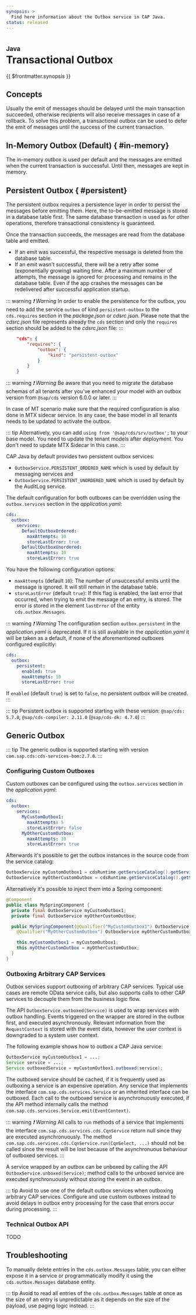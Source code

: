 ```yaml
---
synopsis: >
  Find here information about the Outbox service in CAP Java.
status: released
---
```


# Transactional Outbox
<style scoped>
  h1:before {
    content: "Java"; display: block; font-size: 60%; margin: 0 0 .2em;
  }
</style>

{{ $frontmatter.synopsis }}


<!-- #### Content -->
<!--- % include _chapters toc="2,3" %} -->

<!--- Migrated: @external/java/355-Outbox/01-service.md -> @external/java/outbox/service.md -->
## Concepts

Usually the emit of messages should be delayed until the main transaction succeeded, otherwise recipients will also receive messages in case of a rollback.
To solve this problem, a transactional outbox can be used to defer the emit of messages until the success of the current transaction.

## In-Memory Outbox (Default) { #in-memory}

The in-memory outbox is used per default and the messages are emitted when the current transaction is successful. Until then, messages are kept in memory.


## Persistent Outbox { #persistent}

The persistent outbox requires a persistence layer in order to persist the messages before emitting them. Here, the to-be-emitted message is stored in a database table first. The same database transaction is used as for other operations, therefore transactional consistency is guaranteed.

Once the transaction succeeds, the messages are read from the database table and emitted.

- If an emit was successful, the respective message is deleted from the database table.
- If an emit wasn't successful, there will be a retry after some (exponentially growing) waiting time. After a maximum number of attempts, the message is ignored for processing and remains in the database table. Even if the app crashes the messages can be redelivered after successful application startup.

::: warning _❗ Warning_
In order to enable the persistence for the outbox, you need to add the service `outbox` of kind `persistent-outbox` to the `cds.requires` section in the _package.json_ or _cdsrc.json_. Please note that the _cdsrc.json_ file represents already the `cds` section and only the `requires` section should be added to the _cdsrc.json_ file:
:::

```json
    "cds": {
        "requires": {
            "outbox": {
                "kind": "persistent-outbox"
            }
        }
    }
```

::: warning _❗ Warning_
Be aware that you need to migrate the database schemas of all tenants after you've enhanced your model with an outbox version from `@sap/cds`  version 6.0.0 or later.
:::

In case of MT scenario make sure that the required configuration is also done in MTX sidecar service. In any case, the base model in all tenants needs to be updated to activate the outbox.

::: tip
Alternatively, you can add `using from '@sap/cds/srv/outbox';` to your base model. You need to update the tenant models after deployment. You don't need to update MTX Sidecar in this case.
:::

CAP Java by default provides two persistent outbox services:

-  `OutboxService.PERSISTENT_ORDERED_NAME` which is used by default by messaging services and
-  `OutboxService.PERSISTENT_UNORDERED_NAME` which is used by default by the AuditLog service.

The default configuration for both outboxes can be overridden using the `outbox.services` section in the _application.yaml_:

```yaml
cds:
  outbox:
    services:
      DefaultOutboxOrdered:
        maxAttempts: 10
        storeLastError: true
      DefaultOutboxUnordered:
        maxAttempts: 10
        storeLastError: true
```

You have the following configuration options:
- `maxAttempts` (default `10`): The number of unsuccessful emits until the message is ignored. It will still remain in the database table.
- `storeLastError` (default `true`): If this flag is enabled, the last error that occurred, when trying to emit the message
of an entry, is stored. The error is stored in the element `lastError` of the entity `cds.outbox.Messages`.

::: warning _❗ Warning_
The configuration section `outbox.persistent` in the _application.yaml_ is deprecated. If it is still available in the
_application.yaml_ it will be taken as a default, if none of the aforementioned outboxes configured explicitly:

```yaml
cds:
  outbox:
    persistent:
      enabled: true
      maxAttempts: 10
      storeLastError: true
```

If `enabled` (default `true`) is set to `false`, no persistent outbox will be created.
:::

::: tip
Persistent outbox is supported starting with these version: `@sap/cds: 5.7.0`,  `@sap/cds-compiler: 2.11.0` (`@sap/cds-dk: 4.7.0`)
:::

## Generic Outbox

::: tip
The generic outbox is supported starting with version `com.sap.cds:cds-services-bom:2.7.0`.
:::

### Configuring Custom Outboxes

Custom outboxes can be configured using the `outbox.services` section in the _application.yaml_:

```yaml
cds:
  outbox:
    services:
      MyCustomOutbox1:
        maxAttempts: 5
        storeLastError: false
      MyOtherCustomOutbox:
        maxAttempts: 10
        storeLastError: true
```

Afterwards it's possible to get the outbox instances in the source code from the service catalog:

```java
OutboxService myCustomOutbox1 = cdsRuntime.getServiceCatalog().getService(OutboxService.class, "MyCustomOutbox1");
OutboxService myOtherCustomOutbox = cdsRuntime.getServiceCatalog().getService(OutboxService.class, "MyOtherCustomOutbox");
```

Alternatively it's possible to inject them into a Spring component:

```java
@Component
public class MySpringComponent {
  private final OutboxService myCustomOutbox1;
  private final OutboxService myOtherCustomOutbox;

  public MySpringComponent(@Qualifier("MyCustomOutbox1") OutboxService myCustomOutbox1;
    @Qualifier("MyOtherCustomOutbox") OutboxService myOtherCustomOutbox) {

    this.myCustomOutbox1 = myCustomOutbox1;
    this.myOtherCustomOutbox = myOtherCustomOutbox;
  }
}
```

### Outboxing Arbitrary CAP Services

Outbox services support outboxing of arbitrary CAP services. Typical use cases are remote OData
service calls, but also supports calls to other CAP services to decouple them from the business logic flow.

The API `OutboxService.outboxed(Service)` is used to wrap services with outbox handling. Events triggered
on the wrapper are stored in the outbox first, and executed asynchronously. Relevant information from
the `RequestContext` is stored with the event data, however the user context is downgraded to a system user context.

The following example shows how to outbox a CAP Java service:

```java
OutboxService myCustomOutbox1 = ...;
Service service = ...;
Service outboxedService = myCustomOutbox1.outboxed(service);
```

The outboxed service should be cached, if it is frequently used as outboxing a service is an
expensive operation. Any service that implements the interface `com.sap.cds.services.Service`
or an inherited interface can be outboxed. Each call to the outboxed service is asynchronuously
executed, if the API method internally calls the method `com.sap.cds.services.Service.emit(EventContext)`.

::: warning _❗ Warning_
All calls to `run` methods of a service that implements the interface `com.sap.cds.services.cds.CqnService`
return null since they are executed asynchronuously. The method `com.sap.cds.services.cds.CqnService.run(CqnSelect, ...)`
should not be called since the result will be lost because of the asynchronuous behaviour of outboxed services.
:::

A service wrapped by an outbox can be unboxed by calling the API `OutboxService.unboxed(Service)`; method calls to the unboxed
service are executed synchronuously without storing the event in an outbox.

::: tip
Avoid to use one of the default outbox services when outboxing arbitrary CAP services. Configure
and use custom outboxes instead to avoid delays in outbox entry processing for the case that errors
occur during processing.
:::

### Technical Outbox API

TODO


## Troubleshooting

To manually delete entries in the `cds.outbox.Messages` table, you can either
expose it in a service or programmatically modify it using the `cds.outbox.Messages`
database entity.

::: tip
Avoid to read all entries of the `cds.outbox.Messages` table at once as the size of an entry is unpredictable
as it depends on the size of the payload, use paging logic instead.
:::
